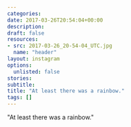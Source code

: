 ```yaml
---
categories:
date: 2017-03-26T20:54:04+00:00
description:
draft: false
resources:
- src: 2017-03-26_20-54-04_UTC.jpg
  name: "header"
layout: instagram
options:
  unlisted: false
stories:
subtitle:
title: "At least there was a rainbow."
tags: []
---
```


"At least there was a rainbow."
